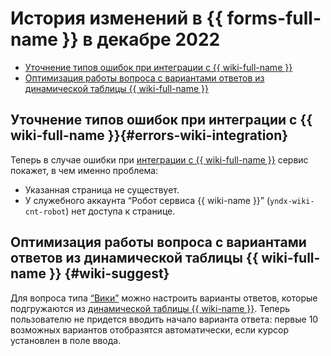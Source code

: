 # История изменений в {{ forms-full-name }} в декабре 2022

* [Уточнение типов ошибок при интеграции с {{ wiki-full-name }}](#errors-wiki-integration)
* [Оптимизация работы вопроса с вариантами ответов из динамической таблицы {{ wiki-full-name }}](#wiki-suggest)

## Уточнение типов ошибок при интеграции с {{ wiki-full-name }}{#errors-wiki-integration}

Теперь в случае ошибки при [интеграции с {{ wiki-full-name }}](../send-wiki.md) сервис покажет, в чем именно проблема: 
* Указанная страница не существует.
* У служебного аккаунта <q>Робот сервиса {{ wiki-name }}</q> (`yndx-wiki-cnt-robot`) нет доступа к странице.

## Оптимизация работы вопроса с вариантами ответов из динамической таблицы {{ wiki-full-name }} {#wiki-suggest}

Для вопроса типа [<q>Вики</q>](../blocks-ref/wiki.md) можно настроить варианты ответов, которые подгружаются из [динамической таблицы {{ wiki-name }}](../../wiki/create-grid.md). Теперь пользователю не придется вводить начало варианта ответа: первые 10 возможных вариантов отобразятся автоматически, если курсор установлен в поле ввода.
